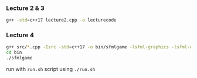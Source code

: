 ### Lecture 2 & 3
```bash
g++ -std=c++17 lecture2.cpp -o lecturecode
```
### Lecture 4
```bash
g++ src/*.cpp -Isrc -std=c++17 -o bin/sfmlgame -lsfml-graphics -lsfml-window -lsfml-system -lsfml-audio
cd bin
./sfmlgame
```
run with `run.sh` script using `./run.sh` 
